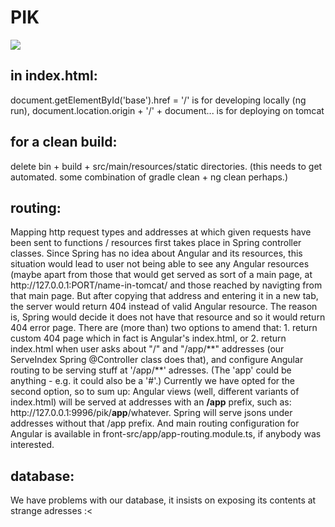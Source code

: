 <h1>PIK</h1> <img src="https://travis-ci.org/Thun0/pik.svg?branch=master"/>

<h2>in index.html:</h2>
document.getElementById('base').href = '/' is for developing locally (ng run), 
document.location.origin + '/' + document... is for deploying on tomcat

<h2>for a clean build:</h2>
delete bin + build + src/main/resources/static directories. 
(this needs to get automated. some combination of gradle clean + ng clean perhaps.)

<h2>routing:</h2>
Mapping http request types and addresses at which given requests have been sent to 
functions / resources first takes place in Spring controller classes. Since Spring 
has no idea about Angular and its resources, this situation would lead to user not 
being able to see any Angular resources (maybe apart from those that would get served
as sort of a main page, at http://127.0.0.1:PORT/name-in-tomcat/ and those reached by 
navigting from that main page. But after copying that address and entering it in a new
tab, the server would return 404 instead of valid Angular resource. The reason is, 
Spring would decide it does not have that resource and so it would return 404 error page.
There are (more than) two options to amend that:
1. return custom 404 page which in fact is Angular's index.html, or
2. return index.html when user asks about "/" and "/app/**" addresses (our ServeIndex 
Spring @Controller class does that), and configure Angular routing to be serving stuff 
at '/app/**' adresses. 
(The 'app' could be anything - e.g. it could also be a '#'.)
Currently we have opted for the second option, so to sum up:
Angular views (well, different variants of index.html) will be served at addresses 
with an <b>/app</b> prefix, such as: http://127.0.0.1:9996/pik/<b>app</b>/whatever.  
Spring will serve jsons under addresses without that /app prefix.
And main routing configuration for Angular is available in front-src/app/app-routing.module.ts,
if anybody was interested.

<h2>database:</h2>
We have problems with our database, it insists on exposing its contents at strange adresses :< 